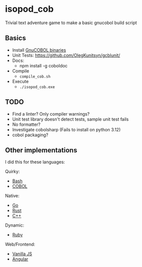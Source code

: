 # isopod_cob
Trivial text adventure game to make a basic gnucobol build script


## Basics
- Install [GnuCOBOL binaries](https://www.arnoldtrembley.com/GnuCOBOL.htm)
- Unit Tests: https://github.com/OlegKunitsyn/gcblunit/
- Docs:
  - npm install -g coboldoc
- Compile
  - `compile_cob.sh`
- Execute
  - `./isopod_cob.exe`

## TODO
- Find a linter? Only compiler warnings?
- Unit test library doesn't detect tests, sample unit test fails
- No formatter?
- Investigate cobolsharp (Fails to install on python 3.12)
- cobol packaging?


## Other implementations
I did this for these languages:

Quirky:
- [Bash](https://github.com/matthewdeanmartin/isopod_shell)
- [COBOL](https://github.com/matthewdeanmartin/isopod_cob)

Native:
- [Go](https://github.com/matthewdeanmartin/isopod_go)
- [Rust](https://github.com/matthewdeanmartin/isopod_rust)
- [C++](https://github.com/matthewdeanmartin/isopod_cpp)

Dynamic:
- [Ruby](https://github.com/matthewdeanmartin/isopod_ruby)

Web/Frontend:
- [Vanilla JS](https://github.com/matthewdeanmartin/isopod_js)
- [Angular](https://github.com/matthewdeanmartin/isopod_angular)
